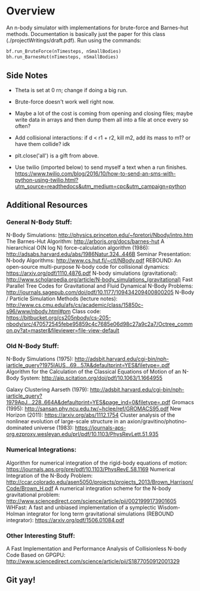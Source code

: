 # Overview
An n-body simulator with implementations for brute-force and Barnes-hut methods. Documentation is basically just the paper for this class (./projectWritings/draft.pdf). Run using the commands:

```python
bf.run_BruteForce(nTimesteps, nSmallBodies)
bh.run_BarnesHut(nTimesteps, nSmallBodies)
```

## Side Notes

- Theta is set at 0 rn; change if doing a big run.

- Brute-force doesn't work well right now.

- Maybe a lot of the cost is coming from opening and closing files; maybe write data in arrays and then dump them all into a file at once every so often?

- Add collisional interactions: if d < r1 + r2, kill m2, add its mass to m1? or have them collide? idk

- plt.close('all') is a gift from above.

- Use twilio (imported below) to send myself a text when a run finishes.
    https://www.twilio.com/blog/2016/10/how-to-send-an-sms-with-python-using-twilio.html?utm_source=readthedocs&utm_medium=cpc&utm_campaign=python

## Additional Resources
### General N-Body Stuff:
N-Body Simulations: http://physics.princeton.edu/~fpretori/Nbody/intro.htm
The Barnes-Hut Algorithm: http://arborjs.org/docs/barnes-hut
A hierarchical O(N log N) force-calculation algorithm (1986): http://adsabs.harvard.edu/abs/1986Natur.324..446B
Seminar Presentation: N-body Algorithms: http://www.cs.hut.fi/~ctl/NBody.pdf
REBOUND: An open-source multi-purpose N-body code for collisional dynamics: https://arxiv.org/pdf/1110.4876.pdf
N-body simulations (gravitational): http://www.scholarpedia.org/article/N-body_simulations_(gravitational)
Fast Parallel Tree Codes for Gravitational and Fluid Dynamical N-Body Problems: http://journals.sagepub.com/doi/pdf/10.1177/109434209400800205
N-Body / Particle Simulation Methods (lecture notes): http://www.cs.cmu.edu/afs/cs/academic/class/15850c-s96/www/nbody.html#pm
Class code: https://bitbucket.org/cs205nbody/cs-205-nbody/src/470572545febe95859c4c7685e06d98c27a9c2a7/Octree_common.py?at=master&fileviewer=file-view-default

### Old N-Body Stuff:
N-Body Simulations (1975): http://adsbit.harvard.edu/cgi-bin/nph-iarticle_query?1975IAUS...69...57A&defaultprint=YES&filetype=.pdf
Algorithm for the Calculation of the Classical Equations of Motion of an N-Body System: http://aip.scitation.org/doi/pdf/10.1063/1.1664955

Galaxy Clustering Aarseth (1979): http://adsbit.harvard.edu/cgi-bin/nph-iarticle_query?1979ApJ...228..664A&defaultprint=YES&page_ind=0&filetype=.pdf
Gromacs (1995): http://sansan.phy.ncu.edu.tw/~hclee/ref/GROMACS95.pdf
New Horizon (2011): https://arxiv.org/abs/1112.1754
Cluster analysis of the nonlinear evolution of large-scale structure in an axion/gravitino/photino-dominated universe (1983): https://journals-aps-org.ezproxy.wesleyan.edu/prl/pdf/10.1103/PhysRevLett.51.935


### Numerical Integrations:
Algorithm for numerical integration of the rigid-body equations of motion: https://journals.aps.org/pre/pdf/10.1103/PhysRevE.58.1169
Numerical Integration of the N-Body Problem: http://ccar.colorado.edu/asen5050/projects/projects_2013/Brown_Harrison/Code/Brown_H.pdf
A numerical integration scheme for the N-body gravitational problem: http://www.sciencedirect.com/science/article/pii/0021999173901605
WHFast: A fast and unbiased implementation of a symplectic Wisdom-Holman integrator for long term gravitational simulations (REBOUND integrator): https://arxiv.org/pdf/1506.01084.pdf

### Other Interesting Stuff:
A Fast Implementation and Performance Analysis of Collisionless N-body Code Based on GPGPU: http://www.sciencedirect.com/science/article/pii/S1877050912001329

## Git yay!
